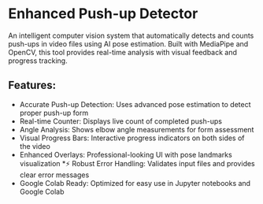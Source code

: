 # Enhanced Push-up Detector
An intelligent computer vision system that automatically detects and counts push-ups in video files using AI pose estimation. Built with MediaPipe and OpenCV, this tool provides real-time analysis with visual feedback and progress tracking.
## Features:
* Accurate Push-up Detection: Uses advanced pose estimation to detect proper push-up form
* Real-time Counter: Displays live count of completed push-ups
* Angle Analysis: Shows elbow angle measurements for form assessment
* Visual Progress Bars: Interactive progress indicators on both sides of the video
* Enhanced Overlays: Professional-looking UI with pose landmarks visualization
*⚡ Robust Error Handling: Validates input files and provides clear error messages
* Google Colab Ready: Optimized for easy use in Jupyter notebooks and Google Colab
